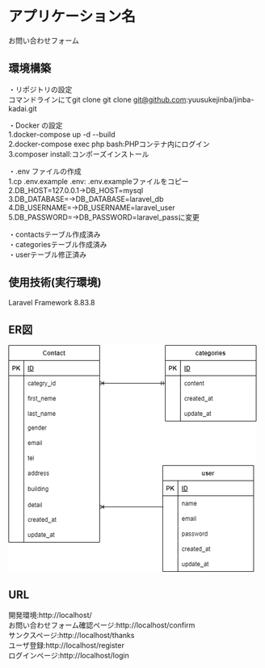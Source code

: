 # アプリケーション名
お問い合わせフォーム

## 環境構築
・リポジトリの設定  
コマンドラインにてgit clone git clone git@github.com:yuusukejinba/jinba-kadai.git  

・Docker の設定  
1.docker-compose up -d --build  
2.docker-compose exec php bash:PHPコンテナ内にログイン  
3.composer install:コンポーズインストール  

・.env ファイルの作成  
1.cp .env.example .env: .env.exampleファイルをコピー  
2.DB_HOST=127.0.0.1→DB_HOST=mysql  
3.DB_DATABASE=→DB_DATABASE=laravel_db  
4.DB_USERNAME=→DB_USERNAME=laravel_user  
5.DB_PASSWORD=→DB_PASSWORD=laravel_passに変更  

・contactsテーブル作成済み  
・categoriesテーブル作成済み  
・userテーブル修正済み  



## 使用技術(実行環境)
Laravel Framework 8.83.8  

## ER図
![ER図](ER.drawio.png)  

## URL
開発環境:http://localhost/  
お問い合わせフォーム確認ページ:http://localhost/confirm  
サンクスページ:http://localhost/thanks  
ユーザ登録:http://localhost/register  
ログインページ:http://localhost/login  